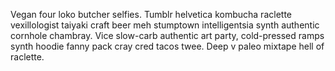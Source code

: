 Vegan four loko butcher selfies. Tumblr helvetica kombucha raclette vexillologist taiyaki craft beer meh stumptown intelligentsia synth authentic cornhole chambray. Vice slow-carb authentic art party, cold-pressed ramps synth hoodie fanny pack cray cred tacos twee. Deep v paleo mixtape hell of raclette.